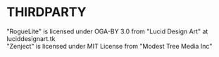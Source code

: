 # THIRDPARTY

"RogueLite" is licensed under OGA-BY 3.0 from "Lucid Design Art" at luciddesignart.tk  
"Zenject" is licensed under MIT License from "Modest Tree Media Inc"